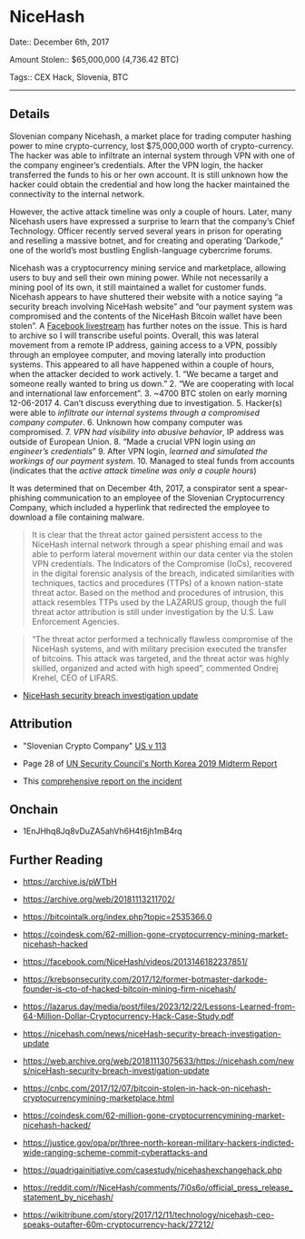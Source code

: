 # NiceHash

Date:: December 6th, 2017

Amount Stolen:: $65,000,000 (4,736.42 BTC)

Tags:: CEX Hack, Slovenia, BTC


---


## Details


Slovenian company Nicehash, a market place for trading computer hashing power to mine crypto-currency, lost $75,000,000 worth of crypto-currency. The hacker was able to infiltrate an internal system through VPN with one of the company engineer’s credentials. After the VPN login, the hacker transferred the funds to his or her own account. It is still unknown how the hacker could obtain the credential and how long the hacker maintained the connectivity to the internal network. 

However, the active attack timeline was only a couple of hours. Later, many Nicehash users have expressed a surprise to learn that the company’s Chief Technology. Officer recently served several years in prison for operating and reselling a massive botnet, and for creating and operating ‘Darkode,” one of the world’s most bustling English-language cybercrime forums.

Nicehash was a cryptocurrency mining service and marketplace, allowing users to buy and sell their own mining power. While not necessarily a mining pool of its own, it still maintained a wallet for customer funds. Nicehash appears to have shuttered their website with a notice saying “a security breach involving NiceHash website” and “our payment system was compromised and the contents of the NiceHash Bitcoin wallet have been stolen”. A [Facebook livestream](https://facebook.com/NiceHash/videos/2013146182237851/) has further notes on the issue. This is hard to archive so I will transcribe useful points. Overall, this was lateral movement from a remote IP address, gaining access to a VPN, possibly through an employee computer, and moving laterally into production systems. This appeared to all have happened within a couple of hours, when the attacker decided to work actively. 1. “We became a target and someone really wanted to bring us down.” 2. “We are cooperating with local and international law enforcement”. 3. ~4700 BTC stolen on early morning 12-06-2017 4. Can’t discuss everything due to investigation. 5. Hacker(s) were able to *infiltrate our internal systems through a compromised company computer*. 6. Unknown how company computer was compromised. 7. *VPN had visibility into abusive behavior*, IP address was outside of European Union. 8. “Made a crucial VPN login using *an engineer’s credentials*” 9. After VPN login, *learned and simulated the workings of our payment system*. 10. Managed to steal funds from accounts (indicates that the *active attack timeline was only a couple hours*)

It was determined that on December 4th, 2017, a conspirator sent a spear-phishing communication to an employee of the Slovenian Cryptocurrency Company, which included a hyperlink that redirected the employee to download a file containing malware.

> It is clear that the threat actor gained persistent access to the NiceHash internal network through a spear phishing email and was able to perform lateral movement within our data center via the stolen VPN credentials. The Indicators of the Compromise (IoCs), recovered in the digital forensic analysis of the breach, indicated similarities with techniques, tactics and procedures (TTPs) of a known nation-state threat actor. Based on the method and procedures of intrusion, this attack resembles TTPs used by the LAZARUS group, though the full threat actor attribution is still under investigation by the U.S. Law Enforcement Agencies.

> “The threat actor performed a technically flawless compromise of the NiceHash systems, and with military precision executed the transfer of bitcoins. This attack was targeted, and the threat actor was highly skilled, organized and acted with high speed”, commented Ondrej Krehel, CEO of LIFARS.

- [NiceHash security breach investigation update](https://web.archive.org/web/20181113075633/https://nicehash.com/news/niceHash-security-breach-investigation-update)



## Attribution

- "Slovenian Crypto Company" [US v 113](https://github.com/tayvano/lazarus-bluenoroff-research/blob/main/pdfs/2020-03-02_USA-v-113_yinyin_complaint-cv-606.pdf)

- Page 28 of [UN Security Council's North Korea 2019 Midterm Report](../pdfs/2019-08-30_UN-Security-Council_s-2019-691.pdf)

- This [comprehensive report on the incident](https://lazarus.day/media/post/files/2023/12/22/Lessons-Learned-from-64-Million-Dollar-Cryptocurrency-Hack-Case-Study.pdf)



## Onchain

- 1EnJHhq8Jq8vDuZA5ahVh6H4t6jh1mB4rq


## Further Reading


- https://archive.is/pWTbH

- https://archive.org/web/20181113211702/ 

- https://bitcointalk.org/index.php?topic=2535366.0

- https://coindesk.com/62-million-gone-cryptocurrency-mining-market-nicehash-hacked

- https://facebook.com/NiceHash/videos/2013146182237851/  

- https://krebsonsecurity.com/2017/12/former-botmaster-darkode-founder-is-cto-of-hacked-bitcoin-mining-firm-nicehash/

- https://lazarus.day/media/post/files/2023/12/22/Lessons-Learned-from-64-Million-Dollar-Cryptocurrency-Hack-Case-Study.pdf

- https://nicehash.com/news/niceHash-security-breach-investigation-update 

- https://web.archive.org/web/20181113075633/https://nicehash.com/news/niceHash-security-breach-investigation-update

- https://cnbc.com/2017/12/07/bitcoin-stolen-in-hack-on-nicehash-cryptocurrencymining-marketplace.html 

- https://coindesk.com/62-million-gone-cryptocurrencymining-market-nicehash-hacked/ 

- https://justice.gov/opa/pr/three-north-korean-military-hackers-indicted-wide-ranging-scheme-commit-cyberattacks-and

- https://quadrigainitiative.com/casestudy/nicehashexchangehack.php

- https://reddit.com/r/NiceHash/comments/7i0s6o/official_press_release_statement_by_nicehash/

- https://wikitribune.com/story/2017/12/11/technology/nicehash-ceo-speaks-outafter-60m-cryptocurrency-hack/27212/ 